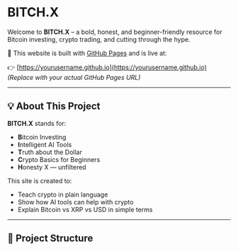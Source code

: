 # BITCH.X

Welcome to **BITCH.X** – a bold, honest, and beginner-friendly resource for Bitcoin investing, crypto trading, and cutting through the hype.

🚀 This website is built with [GitHub Pages](https://pages.github.com) and is live at:

👉 [https://yourusername.github.io](https://yourusername.github.io)  
*(Replace with your actual GitHub Pages URL)*

---

## 💡 About This Project

**BITCH.X** stands for:

- **B**itcoin Investing
- **I**ntelligent AI Tools
- **T**ruth about the Dollar
- **C**rypto Basics for Beginners
- **H**onesty X — unfiltered

This site is created to:
- Teach crypto in plain language
- Show how AI tools can help with crypto
- Explain Bitcoin vs XRP vs USD in simple terms

---

## 📁 Project Structure

